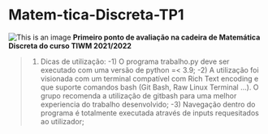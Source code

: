 # Matem-tica-Discreta-TP1
![This is an image](https://user-images.githubusercontent.com/44876887/139503388-42d747fe-fe50-4159-a5e0-fc87bf589f76.png)
**Primeiro ponto de avaliação na cadeira de Matemática Discreta do curso TIWM 2021/2022**

>1. Dicas de utilização:
    -1) O programa trabalho.py deve ser executado com uma versão de python =< 3.9;
    -2) A utilização foi visionada com um terminal compatível com Rich Text encoding e que suporte comandos bash (Git Bash, Raw Linux Terminal ...). O grupo recomenda a utilização de gitbash para uma melhor experiencia do trabalho desenvolvido;
    -3) Navegação dentro do programa é totalmente executada através de inputs requesitados ao utilizador;
